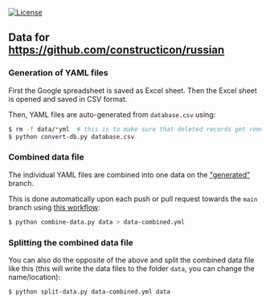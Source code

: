 [![License](https://img.shields.io/badge/license-%20CC--BY-blue.svg)](LICENSE)


## Data for https://github.com/constructicon/russian


### Generation of YAML files

First the Google spreadsheet is saved as Excel sheet.
Then the Excel sheet is opened and saved in CSV format.

Then, YAML files are auto-generated from `database.csv` using:
```bash
$ rm -f data/*yml  # this is to make sure that deleted records get removed also in this repository
$ python convert-db.py database.csv
```


### Combined data file

The individual YAML files are combined into one data on the
["generated"](https://github.com/constructicon/russian-data/tree/generated)
branch.

This is done automatically upon each push or pull request towards the `main`
branch using [this workflow](.github/workflows/combine.yml):

```bash
$ python combine-data.py data > data-combined.yml
```


### Splitting the combined data file

You can also do the opposite of the above and split the combined data file
like this (this will write the data files to the folder `data`, you can change
the name/location):

```bash
$ python split-data.py data-combined.yml data
```

